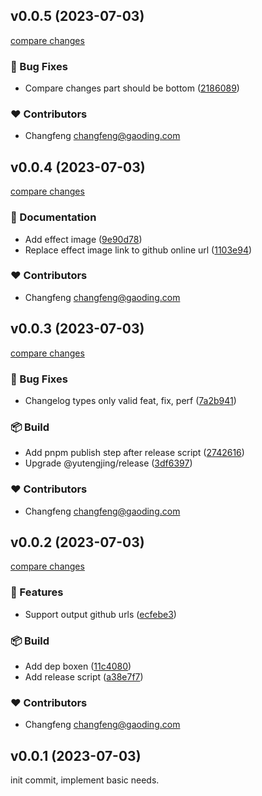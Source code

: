 ## v0.0.5 (2023-07-03)

[compare changes](https://github.com/tjx666/release/compare/v0.0.4...v0.0.5 '2023-07-03')

### 🐞 Bug Fixes

- Compare changes part should be bottom ([2186089](https://github.com/tjx666/release/commit/2186089))

### ❤️ Contributors

- Changfeng <changfeng@gaoding.com>

## v0.0.4 (2023-07-03)

[compare changes](https://github.com/tjx666/release/compare/v0.0.3...v0.0.4 '2023-07-03')

### 📖 Documentation

- Add effect image ([9e90d78](https://github.com/tjx666/release/commit/9e90d78))
- Replace effect image link to github online url ([1103e94](https://github.com/tjx666/release/commit/1103e94))

### ❤️ Contributors

- Changfeng <changfeng@gaoding.com>

## v0.0.3 (2023-07-03)

[compare changes](https://github.com/tjx666/release/compare/v0.0.2...v0.0.3 '2023-07-03')

### 🐞 Bug Fixes

- Changelog types only valid feat, fix, perf ([7a2b941](https://github.com/tjx666/release/commit/7a2b941))

### 📦 Build

- Add pnpm publish step after release script ([2742616](https://github.com/tjx666/release/commit/2742616))
- Upgrade @yutengjing/release ([3df6397](https://github.com/tjx666/release/commit/3df6397))

### ❤️ Contributors

- Changfeng <changfeng@gaoding.com>

## v0.0.2 (2023-07-03)

[compare changes](https://github.com/tjx666/release/compare/v0.0.1...v0.0.2 '2023-07-03')

### 🚀 Features

- Support output github urls ([ecfebe3](https://github.com/tjx666/release/commit/ecfebe3))

### 📦 Build

- Add dep boxen ([11c4080](https://github.com/tjx666/release/commit/11c4080))
- Add release script ([a38e7f7](https://github.com/tjx666/release/commit/a38e7f7))

### ❤️ Contributors

- Changfeng <changfeng@gaoding.com>

## v0.0.1 (2023-07-03)

init commit, implement basic needs.
